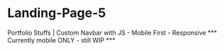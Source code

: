 # Landing-Page-5
Portfolio Stuffs | Custom Navbar with JS - Mobile First - Responsive
*** Currently mobile ONLY - still WIP ***
